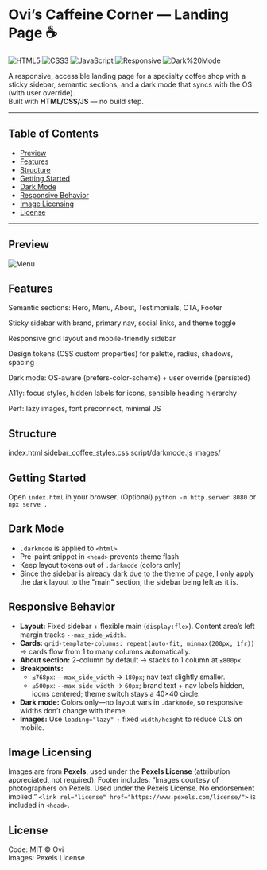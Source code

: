 # Ovi’s Caffeine Corner — Landing Page ☕️

![HTML5](https://img.shields.io/badge/HTML5-E34F26?logo=html5&logoColor=fff)
![CSS3](https://img.shields.io/badge/CSS3-1572B6?logo=css3&logoColor=fff)
![JavaScript](https://img.shields.io/badge/JavaScript-F7DF1E?logo=javascript&logoColor=000)
![Responsive](https://img.shields.io/badge/Responsive-Yes-2ea44f)
![Dark%20Mode](https://img.shields.io/badge/Dark%20Mode-OS%20aware%20%2B%20toggle-8b949e)

A responsive, accessible landing page for a specialty coffee shop with a sticky sidebar, semantic sections, and a dark mode that syncs with the OS (with user override).  
Built with **HTML/CSS/JS** — no build step.

---

## Table of Contents
- [Preview](#preview)
- [Features](#features)
- [Structure](#structure)
- [Getting Started](#getting-started)
- [Dark Mode](#dark-mode)
- [Responsive Behavior](#responsive-behavior)
- [Image Licensing](#image-licensing)
- [License](#license)

---

## Preview

![Menu](preview/menu.png)


## Features

Semantic sections: Hero, Menu, About, Testimonials, CTA, Footer

Sticky sidebar with brand, primary nav, social links, and theme toggle

Responsive grid layout and mobile-friendly sidebar

Design tokens (CSS custom properties) for palette, radius, shadows, spacing

Dark mode: OS-aware (prefers-color-scheme) + user override (persisted)

A11y: focus styles, hidden labels for icons, sensible heading hierarchy

Perf: lazy images, font preconnect, minimal JS

## Structure

index.html
sidebar_coffee_styles.css
script/darkmode.js
images/

## Getting Started
Open `index.html` in your browser.
(Optional) `python -m http.server 8080` or `npx serve .`

## Dark Mode
- `.darkmode` is applied to `<html>`
- Pre-paint snippet in `<head>` prevents theme flash
- Keep layout tokens out of `.darkmode` (colors only)
- Since the sidebar is already dark due to the theme of page, I only apply the dark layout to the "main" section, the sidebar being left as it is.

## Responsive Behavior

- **Layout:** Fixed sidebar + flexible main (`display:flex`). Content area’s left margin tracks `--max_side_width`.
- **Cards:** `grid-template-columns: repeat(auto-fit, minmax(200px, 1fr))` → cards flow from 1 to many columns automatically.
- **About section:** 2-column by default → stacks to 1 column at `≤800px`.
- **Breakpoints:**
  - `≤768px`: `--max_side_width` → `180px`; nav text slightly smaller.
  - `≤500px`: `--max_side_width` → `60px`; brand text + nav labels hidden, icons centered; theme switch stays a 40×40 circle.
- **Dark mode:** Colors only—no layout vars in `.darkmode`, so responsive widths don’t change with theme.
- **Images:** Use `loading="lazy"` + fixed `width/height` to reduce CLS on mobile.


## Image Licensing
Images are from **Pexels**, used under the **Pexels License** (attribution appreciated, not required).
Footer includes: “Images courtesy of photographers on Pexels. Used under the Pexels License. No endorsement implied.”
`<link rel="license" href="https://www.pexels.com/license/">` is included in `<head>`.

## License
Code: MIT © Ovi  
Images: Pexels License


